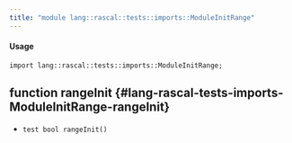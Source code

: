 ```yaml
---
title: "module lang::rascal::tests::imports::ModuleInitRange"
---
```


#### Usage

`import lang::rascal::tests::imports::ModuleInitRange;`

## function rangeInit {#lang-rascal-tests-imports-ModuleInitRange-rangeInit}

* ``test bool rangeInit()``

